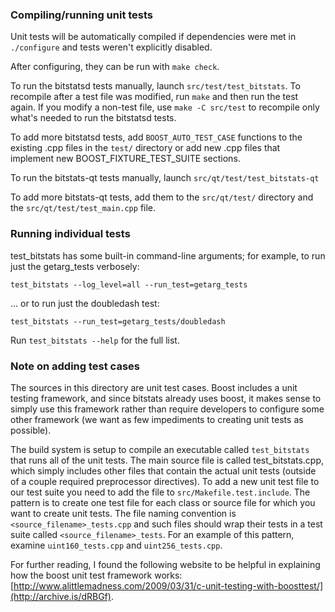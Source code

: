 ### Compiling/running unit tests

Unit tests will be automatically compiled if dependencies were met in `./configure`
and tests weren't explicitly disabled.

After configuring, they can be run with `make check`.

To run the bitstatsd tests manually, launch `src/test/test_bitstats`. To recompile
after a test file was modified, run `make` and then run the test again. If you
modify a non-test file, use `make -C src/test` to recompile only what's needed
to run the bitstatsd tests.

To add more bitstatsd tests, add `BOOST_AUTO_TEST_CASE` functions to the existing
.cpp files in the `test/` directory or add new .cpp files that
implement new BOOST_FIXTURE_TEST_SUITE sections.

To run the bitstats-qt tests manually, launch `src/qt/test/test_bitstats-qt`

To add more bitstats-qt tests, add them to the `src/qt/test/` directory and
the `src/qt/test/test_main.cpp` file.

### Running individual tests

test_bitstats has some built-in command-line arguments; for
example, to run just the getarg_tests verbosely:

    test_bitstats --log_level=all --run_test=getarg_tests

... or to run just the doubledash test:

    test_bitstats --run_test=getarg_tests/doubledash

Run `test_bitstats --help` for the full list.

### Note on adding test cases

The sources in this directory are unit test cases.  Boost includes a
unit testing framework, and since bitstats already uses boost, it makes
sense to simply use this framework rather than require developers to
configure some other framework (we want as few impediments to creating
unit tests as possible).

The build system is setup to compile an executable called `test_bitstats`
that runs all of the unit tests.  The main source file is called
test_bitstats.cpp, which simply includes other files that contain the
actual unit tests (outside of a couple required preprocessor
directives). To add a new unit test file to our test suite you need
to add the file to `src/Makefile.test.include`. The pattern is to
create one test file for each class or source file for which you want
to create unit tests.  The file naming convention is
`<source_filename>_tests.cpp` and such files should wrap their tests
in a test suite called `<source_filename>_tests`.  For an example of
this pattern, examine `uint160_tests.cpp` and `uint256_tests.cpp`.

For further reading, I found the following website to be helpful in
explaining how the boost unit test framework works:
[http://www.alittlemadness.com/2009/03/31/c-unit-testing-with-boosttest/](http://archive.is/dRBGf).
